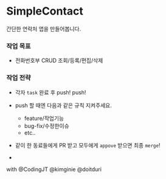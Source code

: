 # SimpleContact
간단한 연락처 앱을 만들어봅니다.

### 작업 목표
- 전화번호부 CRUD 조회/등록/편집/삭제 


### 작업 전략
- 각자 `task` 완료 후 push! push!
- push 할 때엔 다음과 같은 규칙 지켜주세요.
  - feature/작업기능
  - bug-fix/수정한이슈
  - etc..
- 같이 한 동료들에게 PR 받고 모두에게 `appove` 받으면 최종 `merge`!


-
with @CodingJT @kimginie @doitduri
